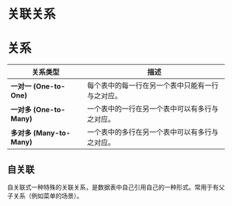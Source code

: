 # 关联关系

# 关系

| 关系类型          | 描述                                       |
|-------------------|--------------------------------------------|
| **一对一 (One-to-One)** | 每个表中的每一行在另一个表中只能有一行与之对应。 |
| **一对多 (One-to-Many)** | 一个表中的一行在另一个表中可以有多行与之对应。   |
| **多对多 (Many-to-Many)** | 一个表中的多行在另一个表中可以有多行与之对应。   |

## 自关联

自关联式一种特殊的关联关系，是数据表中自己引用自己的一种形式。常用于有父子关系（例如菜单的场景）。
